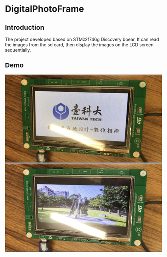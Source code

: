 # DigitalPhotoFrame

## Introduction
The project developed based on STM32f746g Discovery boear. It can read the images from the sd card, then display the images on the LCD screen sequentially.

## Demo
![](https://github.com/KevinChen880723/DigitalPhotoFrame/blob/main/%E7%9B%B8%E6%A1%861.jpg)
![](https://github.com/KevinChen880723/DigitalPhotoFrame/blob/main/%E7%9B%B8%E6%A1%86%E4%BA%8C.jpg)
